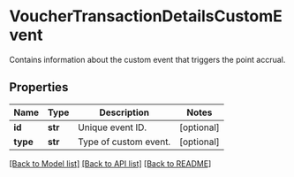# VoucherTransactionDetailsCustomEvent

Contains information about the custom event that triggers the point accrual.

## Properties

Name | Type | Description | Notes
------------ | ------------- | ------------- | -------------
**id** | **str** | Unique event ID. | [optional] 
**type** | **str** | Type of custom event. | [optional] 

[[Back to Model list]](../README.md#documentation-for-models) [[Back to API list]](../README.md#documentation-for-api-endpoints) [[Back to README]](../README.md)


